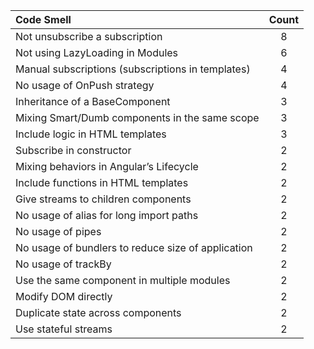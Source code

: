 |Code Smell| Count|
|:--|:--:|
|Not unsubscribe a subscription |8|
|Not using LazyLoading in Modules |6|
|Manual subscriptions (subscriptions in templates) |4|
|No usage of OnPush strategy |4|
|Inheritance of a BaseComponent |3|
|Mixing Smart/Dumb components in the same scope |3|
|Include logic in HTML templates |3|
|Subscribe in constructor |2|
|Mixing behaviors in Angular’s Lifecycle |2|
|Include functions in HTML templates |2|
|Give streams to children components |2|
|No usage of alias for long import paths |2|
|No usage of pipes |2|
|No usage of bundlers to reduce size of application |2|
|No usage of trackBy |2|
|Use the same component in multiple modules |2|
|Modify DOM directly |2|
|Duplicate state across components |2|
|Use stateful streams |2|